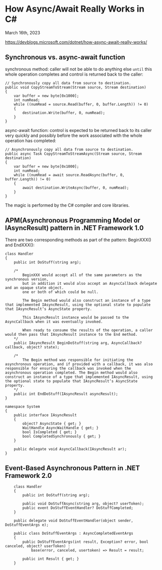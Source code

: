 # How Async/Await Really Works in C#
March 16th, 2023

https://devblogs.microsoft.com/dotnet/how-async-await-really-works/

## Synchronous vs. async-await function
synchronous method: caller will not be able to do anything else `until` this whole operation completes and control is returned back to the caller:
```
// Synchronously copy all data from source to destination.
public void CopyStreamToStream(Stream source, Stream destination)
{
    var buffer = new byte[0x1000];
    int numRead;
    while ((numRead = source.Read(buffer, 0, buffer.Length)) != 0)
    {
        destination.Write(buffer, 0, numRead);
    }
}
```

async-await function: control is expected to be returned back to its caller very quickly and possibly before the work associated with the whole operation has completed:
```
// Asynchronously copy all data from source to destination.
public async Task CopyStreamToStreamAsync(Stream source, Stream destination)
{
    var buffer = new byte[0x1000];
    int numRead;
    while ((numRead = await source.ReadAsync(buffer, 0, buffer.Length)) != 0)
    {
        await destination.WriteAsync(buffer, 0, numRead);
    }
}
```

The magic is performed by the C# compiler and core libraries.


## APM(Asynchronous Programming Model or IAsyncResult) pattern in .NET Framework 1.0 
There are two corresponding methods as part of the pattern: BeginXXX() and EndXXX():
```
class Handler
{
    public int DoStuff(string arg);

    /*
        BeginXXX would accept all of the same parameters as the synchronous version, 
        but in addition it would also accept an AsyncCallback delegate and an opaque state object.
        one or both of which could be null.

        The Begin method would also construct an instance of a type that implemented IAsyncResult, using the optional state to populate that IAsyncResult‘s AsyncState property.

        This IAsyncResult instance would be passed to the AsyncCallback when it was eventually invoked. 

        When ready to consume the results of the operation, a caller would then pass that IAsyncResult instance to the End method.
    */
    public IAsyncResult BeginDoStuff(string arg, AsyncCallback? callback, object? state);

    /*
        The Begin method was responsible for initiating the asynchronous operation, and if provided with a callback, it was also responsible for ensuring the callback was invoked when the asynchronous operation completed. The Begin method would also construct an instance of a type that implemented IAsyncResult, using the optional state to populate that IAsyncResult‘s AsyncState property.
    */
    public int EndDoStuff(IAsyncResult asyncResult);
}
```

```
namespace System
{
    public interface IAsyncResult
    {
        object? AsyncState { get; }
        WaitHandle AsyncWaitHandle { get; }
        bool IsCompleted { get; }
        bool CompletedSynchronously { get; }
    }

    public delegate void AsyncCallback(IAsyncResult ar);
}
```


## Event-Based Asynchronous Pattern in .NET Framework 2.0
```
    class Handler
    {
        public int DoStuff(string arg);

        public void DoStuffAsync(string arg, object? userToken);
        public event DoStuffEventHandler? DoStuffCompleted;
    }

    public delegate void DoStuffEventHandler(object sender, DoStuffEventArgs e);

    public class DoStuffEventArgs : AsyncCompletedEventArgs
    {
        public DoStuffEventArgs(int result, Exception? error, bool canceled, object? userToken) :
            base(error, canceled, usertoken) => Result = result;

        public int Result { get; }
    }
```
